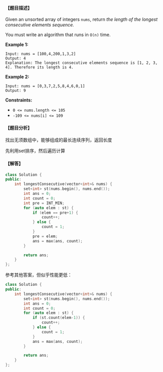 #### 【题目描述】

Given an unsorted array of integers `nums`, return *the length of the longest consecutive elements sequence.*

You must write an algorithm that runs in `O(n)` time.

 

**Example 1:**

```
Input: nums = [100,4,200,1,3,2]
Output: 4
Explanation: The longest consecutive elements sequence is [1, 2, 3, 4]. Therefore its length is 4.
```

**Example 2:**

```
Input: nums = [0,3,7,2,5,8,4,6,0,1]
Output: 9
```

 

**Constraints:**

- `0 <= nums.length <= 105`
- `-109 <= nums[i] <= 109`



#### 【题目分析】

找出无须数组中，能够组成的最长连续序列，返回长度

先利用set排序，然后遍历计算

#### 【解答】

```cpp
class Solution {
public:
    int longestConsecutive(vector<int>& nums) {
        set<int> st(nums.begin(), nums.end());
        int ans = 0;
        int count = 0;
        int pre = INT_MIN;
        for (auto elem : st) {
            if (elem == pre+1) {
                count++;      
            } else {
                count = 1;
            }
            pre = elem;
            ans = max(ans, count);
        }

        return ans;
    }
};
```

参考其他答案，但似乎性能更低：

```cpp
class Solution {
public:
    int longestConsecutive(vector<int>& nums) {
        set<int> st(nums.begin(), nums.end());
        int ans = 0;
        int count = 0;
        for (auto elem : st) {
            if (st.count(elem-1)) {
                count++;      
            } else {
                count = 1;
            }
            ans = max(ans, count);
        }

        return ans;
    }
};
```

